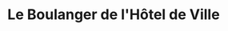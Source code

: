 ---
title: "Le Boulanger de l'Hôtel de Ville"
url: /bordeaux/le-boulanger-de-lhotel-de-ville/
shop: boulangerie
---